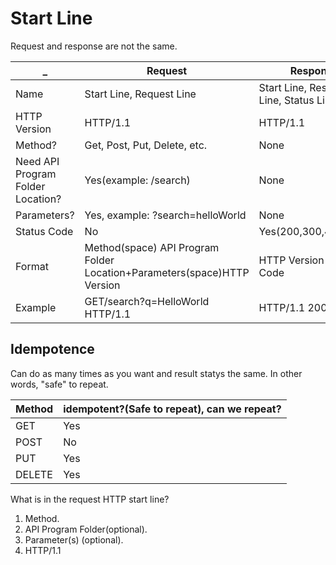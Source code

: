 # Start Line

Request and response are not the same. 

_|Request|Response|
-----|-----|-----|
Name|Start Line, Request Line| Start Line, Response Line, Status Line|
HTTP Version | HTTP/1.1 | HTTP/1.1|
Method?| Get, Post, Put, Delete, etc.| None|
Need API Program Folder Location?| Yes(example: /search) | None |
Parameters?| Yes, example: ?search=helloWorld | None |
Status Code | No | Yes(200,300,400,500)|
Format | Method(space) API Program Folder Location+Parameters(space)HTTP Version| HTTP Version + Status Code| 
Example| GET/search?q=HelloWorld HTTP/1.1 | HTTP/1.1 200 OK |


## Idempotence
Can do as many times as you want and result statys the same. 
In other words, "safe" to repeat.

Method|idempotent?(Safe to repeat), can we repeat?|
---|---|
GET| Yes|
POST| No|
PUT| Yes|
DELETE|Yes|



What is in the request HTTP start line? 
1. Method.
2. API Program Folder(optional).
3. Parameter(s) (optional).
4. HTTP/1.1



